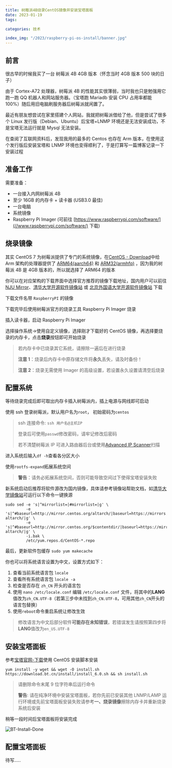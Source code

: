 ```yaml
---
title: 树莓派4B烧录CentOS镜像并安装宝塔面板
date: 2023-01-19
tags:

categories: 技术

index_img: "/2023/raspberry-pi-os-install/banner.jpg"
---
```


## 前言

很古早的时候我买了一台 树莓派 4B 4GB 版本（怀念当时 4GB 版本 500 块的日子）

由于 Cortex-A72 处理器，树莓派 4B 的性能其实很薄弱，当时我也只是勉强用它跑一跑 QQ 机器人和网站服务器。（宝塔跑 Mariadb 安装 CPU 占用率都能 100%）随后用旧电脑刷服务器后树莓派就闲置了。

最近有朋友想尝试在家里搭建个人网站，我就把树莓派借给了他，但是尝试了很多个 Linux 发行版（Debian、Ubuntu）后宝塔+LNMP 环境还是无法安装成功，不是宝塔无法运行就是 Mysql 无法安装。

在查阅了互联网资料后，发现我用的最多的 Centos 也存在 Arm 版本，在使用这个发行版后安装宝塔和 LNMP 环境也变得顺利了，于是打算写一篇博客记录一下安装过程

## 准备工作

需要准备：

-   一台接入内网树莓派 4B
-   至少 16GB 的内存卡 + 读卡器 (USB3.0 最佳)
-   一台电脑
-   系统镜像
-   Raspberry Pi Imager (可前往 [https://www.raspberrypi.com/software/](//www.raspberrypi.com/software/) 下载)

## 烧录镜像

其实 CentOS 7 为树莓派提供了专门的系统镜像，在[CentOS - Download](https://www.centos.org/download/)中给 Arm 架构的处理器提供了 [ARM64(aarch64)](//isoredirect.centos.org/altarch/7/isos/aarch64/) 和 [ARM32(armhfp)](//isoredirect.centos.org/altarch/7/isos/armhfp/) ，因为我的树莓派 4B 是 4GB 版本的，所以就选择了 ARM64 的版本

你可以在对应架构的下载界面中选择官方推荐的镜像下载地址，国内用户可以前往[NJU Mirror](http://mirror.nju.edu.cn/centos-altarch/7.9.2009/isos/aarch64/images)、[清华大学开源软件镜像站](https://mirrors.tuna.tsinghua.edu.cn/centos-altarch/7.9.2009/isos/aarch64/images/) 或 [北京外国语大学开源软件镜像站](https://mirrors.bfsu.edu.cn/centos-altarch/7.9.2009/isos/aarch64/images/) 下载

下载文件名带 `RaspberryPI` 的镜像

下载完毕后使用树莓派官方的烧录工具 Raspberry Pi Imager 烧录

插入读卡器，启动 Raspberry Pi Imager

选择操作系统->使用自定义镜像，选择刚才下载好的 CentOS 镜像，再选择要烧录的内存卡，点击**烧录**按钮即可开始烧录

> 若内存卡中已烧录其它系统，请擦除一遍后在进行烧录
>
> **注意 1**：烧录后内存卡中原存储文件将**永久**丢失，请及时备份！
>
> **注意 2**：烧录无需使用 Imager 的高级设置，若设置永久设置请清空后烧录

## 配置系统

等待烧录完成后即可取出内存卡插入树莓派内，插上电源与网线即可启动

使用 ssh 登录树莓派，默认用户名为`root`， 初始密码为`centos`

> ssh 连接命令: `ssh 用户名@主机IP`
>
> 登录后可使用`passwd`修改密码，请牢记修改后密码
>
> 若不清楚树莓派 IP 可进入路由器后台或使用[Advanced IP Scanner](https://www.advanced-ip-scanner.com/)扫描

进入系统后输入`df -h`查看各分区大小

使用`rootfs-expand`拓展系统空间

> **警告**：请务必拓展系统空间，否则可能导致空间过下使得宝塔安装失败

新系统启动后推荐将软件源改为国内镜像，具体请参考镜像站帮助文档，如[清华大学镜像站](https://mirrors.tuna.tsinghua.edu.cn/help/centos-altarch/)可运行以下命令一键换源

```
sudo sed -e 's|^mirrorlist=|#mirrorlist=|g' \
         -e 's|^#baseurl=http://mirror.centos.org/altarch/|baseurl=https://mirrors.tuna.tsinghua.edu.cn/centos-altarch/|g' \
         -e 's|^#baseurl=http://mirror.centos.org/$contentdir/|baseurl=https://mirrors.tuna.tsinghua.edu.cn/centos-altarch/|g' \
         -i.bak \
         /etc/yum.repos.d/CentOS-*.repo
```

最后，更新软件包缓存 `sudo yum makecache`

你也可以将系统语言设置为中文，设置方式如下：

1. 查看当前系统语言包 `locale`
2. 查看所有系统语言包 `locale -a`
3. 检查是否存在 `zh_CN` 开头的语言包
4. 使用 `nano /etc/locale.conf` 编辑 `/etc/locale.conf` 文件，将其中的**LANG**值改为`zh_CN.UTF-8`（若第三步中未找到`zh_CN.UTF-8`，可用其他`zh_CN`开头的语言包替换）
5. 使用`reboot`命令重启系统让修改生效

> 修改语言为中文后部分软件**可能存在未知错误**，若错误发生请按照第四步将**LANG**值改为`en_US.UTF-8`

## 安装宝塔面板

参考[宝塔官网-下载](https://www.bt.cn/new/download.html)使用 CentOS 安装脚本安装

`yum install -y wget && wget -O install.sh https://download.bt.cn/install/install_6.0.sh && sh install.sh`

> 请删除命令末尾 9 位字符串后运行命令
>
> **警告**: 请在纯净环境中安装宝塔面板，若你先前已安装其他 LNMP/LAMP 运行环境或先前宝塔面板安装失败请参考**一、烧录镜像**擦除内存卡并重新烧录系统后安装

稍等一段时间后宝塔面板将安装完成

![BT-Install-Done](./console.png)

## 配置宝塔面板

待写.....

